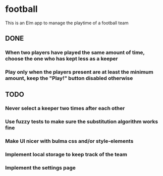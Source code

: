 # football
This is an Elm app to manage the playtime of a football team

## DONE
### When two players have played the same amount of time, choose the one who has kept less as a keeper
### Play only when the players present are at least the minimum amount, keep the "Play!" button disabled otherwise

## TODO
### Never select a keeper two times after each other
### Use fuzzy tests to make sure the substitution algorithm works fine
### Make UI nicer with bulma css and/or style-elements
### Implement local storage to keep track of the team
### Implement the settings page
